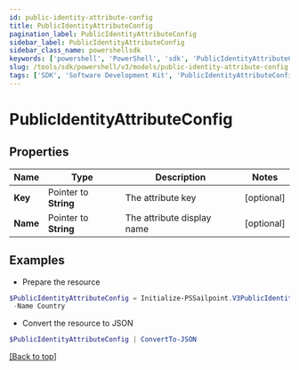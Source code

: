```yaml
---
id: public-identity-attribute-config
title: PublicIdentityAttributeConfig
pagination_label: PublicIdentityAttributeConfig
sidebar_label: PublicIdentityAttributeConfig
sidebar_class_name: powershellsdk
keywords: ['powershell', 'PowerShell', 'sdk', 'PublicIdentityAttributeConfig', 'PublicIdentityAttributeConfig'] 
slug: /tools/sdk/powershell/v3/models/public-identity-attribute-config
tags: ['SDK', 'Software Development Kit', 'PublicIdentityAttributeConfig', 'PublicIdentityAttributeConfig']
---
```



# PublicIdentityAttributeConfig

## Properties

Name | Type | Description | Notes
------------ | ------------- | ------------- | -------------
**Key** |  Pointer to **String** | The attribute key | [optional] 
**Name** |  Pointer to **String** | The attribute display name | [optional] 

## Examples

- Prepare the resource
```powershell
$PublicIdentityAttributeConfig = Initialize-PSSailpoint.V3PublicIdentityAttributeConfig  -Key country `
 -Name Country
```

- Convert the resource to JSON
```powershell
$PublicIdentityAttributeConfig | ConvertTo-JSON
```


[[Back to top]](#) 

